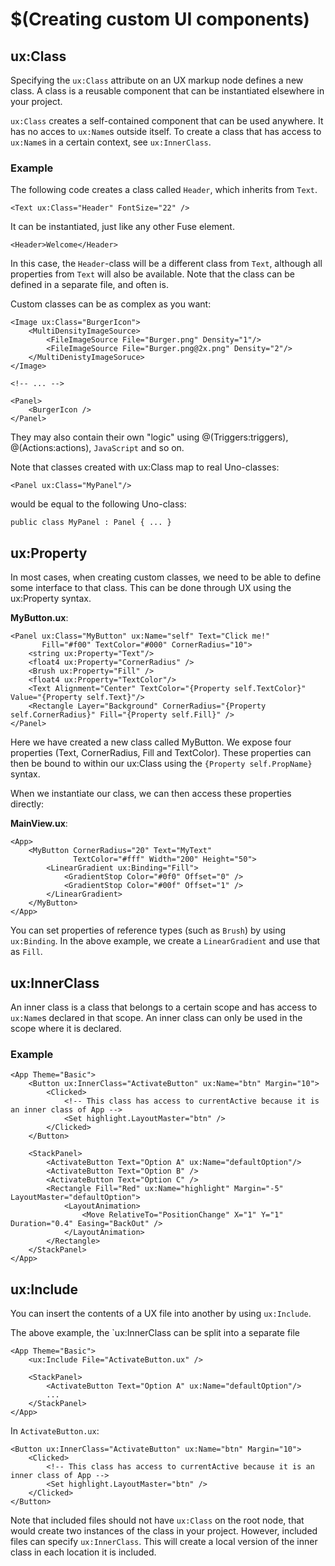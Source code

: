 # $(Creating custom UI components)

## ux:Class

Specifying the `ux:Class` attribute on an UX markup node defines a new class. A class is a reusable component that can be instantiated elsewhere in your project.

`ux:Class` creates a self-contained component that can be used anywhere. It has no acces to `ux:Name`s outside itself. To create a class that has access to `ux:Name`s in a certain context, see `ux:InnerClass`.

### Example

The following code creates a class called `Header`, which inherits from `Text`.

```
<Text ux:Class="Header" FontSize="22" />
```

It can be instantiated, just like any other Fuse element.

```
<Header>Welcome</Header>
```

In this case, the `Header`-class will be a different class from `Text`, although all properties from `Text` will also be available. Note that the class can be defined in a separate file, and often is.

Custom classes can be as complex as you want:

```
<Image ux:Class="BurgerIcon">
	<MultiDensityImageSource>
		<FileImageSource File="Burger.png" Density="1"/>
		<FileImageSource File="Burger.png@2x.png" Density="2"/>
	</MultiDenistyImageSoruce>
</Image>

<!-- ... -->

<Panel>
	<BurgerIcon />
</Panel>
```

They may also contain their own "logic" using @(Triggers:triggers), @(Actions:actions), `JavaScript` and so on.

Note that classes created with ux:Class map to real Uno-classes:

```
<Panel ux:Class="MyPanel"/>
```

would be equal to the following Uno-class:

```
public class MyPanel : Panel { ... }
```

## ux:Property

In most cases, when creating custom classes, we need to be able to define some interface to that class. This can be done through UX using the ux:Property syntax.

__MyButton.ux__:

```
<Panel ux:Class="MyButton" ux:Name="self" Text="Click me!"
	   Fill="#f00" TextColor="#000" CornerRadius="10">
	<string ux:Property="Text"/>
	<float4 ux:Property="CornerRadius" />
	<Brush ux:Property="Fill" />
	<float4 ux:Property="TextColor"/>
	<Text Alignment="Center" TextColor="{Property self.TextColor}" Value="{Property self.Text}"/>
	<Rectangle Layer="Background" CornerRadius="{Property self.CornerRadius}" Fill="{Property self.Fill}" />
</Panel>
```

Here we have created a new class called MyButton. We expose four properties (Text, CornerRadius, Fill and TextColor). These properties can then be bound to within our ux:Class using the `{Property self.PropName}` syntax.

When we instantiate our class, we can then access these properties directly:

__MainView.ux__:

```
<App>
	<MyButton CornerRadius="20" Text="MyText"
	          TextColor="#fff" Width="200" Height="50">
		<LinearGradient ux:Binding="Fill">
			<GradientStop Color="#0f0" Offset="0" />
			<GradientStop Color="#00f" Offset="1" />
	    </LinearGradient>
	</MyButton>
</App>
```

You can set properties of reference types (such as `Brush`) by using `ux:Binding`. In the above example, we create a `LinearGradient` and use that as `Fill`.

## ux:InnerClass

An inner class is a class that belongs to a certain scope and has access to `ux:Name`s declared in that scope. An inner class can only be used in the scope where it is declared.

### Example

	<App Theme="Basic">
		<Button ux:InnerClass="ActivateButton" ux:Name="btn" Margin="10">
			<Clicked>
				<!-- This class has access to currentActive because it is an inner class of App -->
				<Set highlight.LayoutMaster="btn" />
			</Clicked>
		</Button>

		<StackPanel>
			<ActivateButton Text="Option A" ux:Name="defaultOption"/>
			<ActivateButton Text="Option B" />
			<ActivateButton Text="Option C" />
			<Rectangle Fill="Red" ux:Name="highlight" Margin="-5" LayoutMaster="defaultOption">
				<LayoutAnimation>
					<Move RelativeTo="PositionChange" X="1" Y="1" Duration="0.4" Easing="BackOut" />
				</LayoutAnimation>
			</Rectangle>
		</StackPanel>
	</App>
			

## ux:Include

You can insert the contents of a UX file into another by using `ux:Include`. 

The above example, the `ux:InnerClass can be split into a separate file


	<App Theme="Basic">
		<ux:Include File="ActivateButton.ux" />

		<StackPanel>
			<ActivateButton Text="Option A" ux:Name="defaultOption"/>
			...
		</StackPanel>
	</App>

In `ActivateButton.ux`:

	<Button ux:InnerClass="ActivateButton" ux:Name="btn" Margin="10">
		<Clicked>
			<!-- This class has access to currentActive because it is an inner class of App -->
			<Set highlight.LayoutMaster="btn" />
		</Clicked>
	</Button>

Note that included files should not have `ux:Class` on the root node, that would create two instances of the class in your project. However, included files can specify `ux:InnerClass`. This will create a local version of the inner class in each location it is included.



